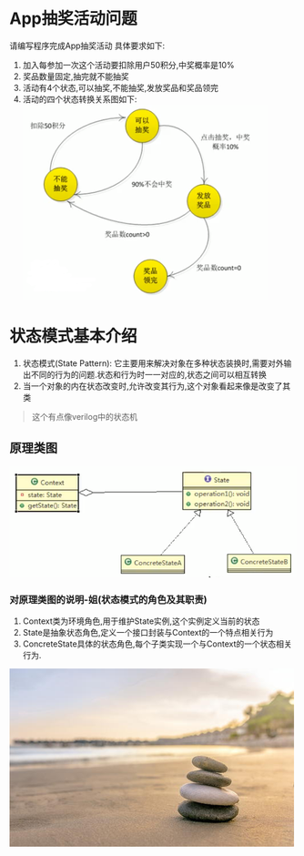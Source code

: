# App抽奖活动问题

请编写程序完成App抽奖活动 具体要求如下:
1. 加入每参加一次这个活动要扣除用户50积分,中奖概率是10%
2. 奖品数量固定,抽完就不能抽奖
3. 活动有4个状态,可以抽奖,不能抽奖,发放奖品和奖品领完
4. 活动的四个状态转换关系图如下:
![](./img/QQ图片20210210104133.png)


 
 
 
 # 状态模式基本介绍
 
 1. 状态模式(State Pattern): 它主要用来解决对象在多种状态装换时,需要对外输出不同的行为的问题.状态和行为时一一对应的,状态之间可以相互转换
 2. 当一个对象的内在状态改变时,允许改变其行为,这个对象看起来像是改变了其类
 
 > 这个有点像verilog中的状态机
 
 ## 原理类图
 
 ![](./img/QQ图片20210217094915.png)
 
  ### 对原理类图的说明-姐(状态模式的角色及其职责)
  1. Context类为环境角色,用于维护State实例,这个实例定义当前的状态
  2. State是抽象状态角色,定义一个接口封装与Context的一个特点相关行为
  3. ConcreteState具体的状态角色,每个子类实现一个与Context的一个状态相关行为.
 
 
 
 
 
 
 
 
 
 
 
 
 
 
 
 
 
 

 
 
 
  ![](./img/mm/meizi30.jpg)
 
 
 